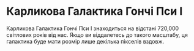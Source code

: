 # Карликова Галактика Гончі Пси I

Карликова Галактика Гончі Пси I знаходиться на відстані 720,000 світлових років
від нас. Якщо ви віддалетесь до такого масштабу, ця галактика буде мати розмір
лише декілька пікселів вздовж.
